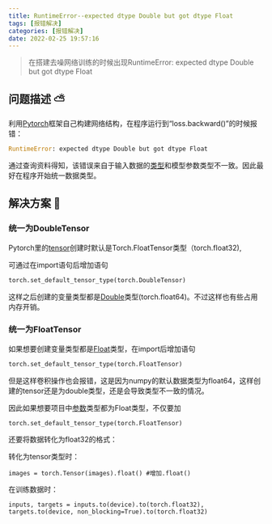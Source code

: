 ```yaml
---
title: RuntimeError--expected dtype Double but got dtype Float
tags: [报错解决]
categories: [报错解决]
date: 2022-02-25 19:57:16
---
```


>在搭建去噪网络训练的时候出现RuntimeError: expected dtype Double but got dtype Float

## 问题描述 :partly_sunny:

利用[Pytorch](https://so.csdn.net/so/search?q=Pytorch&spm=1001.2101.3001.7020)框架自己构建网络结构，在程序运行到“loss.backward()”的时候报错：

```python
RuntimeError: expected dtype Double but got dtype Float
```

通过查询资料得知，该错误来自于输入数据的[类型](https://so.csdn.net/so/search?q=类型&spm=1001.2101.3001.7020)和模型参数类型不一致。因此最好在程序开始统一数据类型。

## 解决方案 :low_brightness:

### 统一为DoubleTensor

Pytorch里的[tensor](https://so.csdn.net/so/search?q=tensor&spm=1001.2101.3001.7020)创建时默认是Torch.FloatTensor类型（torch.float32),

可通过在import语句后增加语句

```python
torch.set_default_tensor_type(torch.DoubleTensor)
```

这样之后创建的变量类型都是[Double](https://so.csdn.net/so/search?q=Double&spm=1001.2101.3001.7020)类型(torch.float64)。不过这样也有些占用内存开销。

### 统一为FloatTensor

如果想要创建变量类型都是[Float](https://so.csdn.net/so/search?q=Float&spm=1001.2101.3001.7020)类型，在import后增加语句

```python
torch.set_default_tensor_type(torch.FloatTensor)
```

但是这样卷积操作也会报错，这是因为numpy的默认数据类型为float64，这样创建的tensor还是为double类型，还是会导致类型不一致的情况。

因此如果想要项目中[参数](https://so.csdn.net/so/search?q=参数&spm=1001.2101.3001.7020)类型都为Float类型，不仅要加

```
torch.set_default_tensor_type(torch.FloatTensor)
```

还要将数据转化为float32的格式：

转化为tensor类型时：

```
images = torch.Tensor(images).float() #增加.float()
```

在训练数据时：

```
inputs, targets = inputs.to(device).to(torch.float32), targets.to(device, non_blocking=True).to(torch.float32)
```

